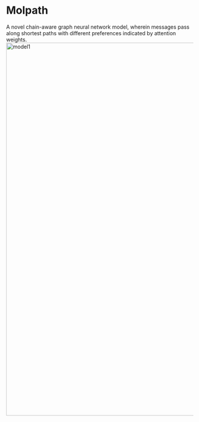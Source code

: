 # Molpath
A novel chain-aware graph neural network model, wherein messages pass along shortest paths with different preferences indicated by attention weights.
<img width="1001" alt="model1" src="https://github.com/user-attachments/assets/5ef5b33f-0838-463b-9677-6da0ecd2fca2">
